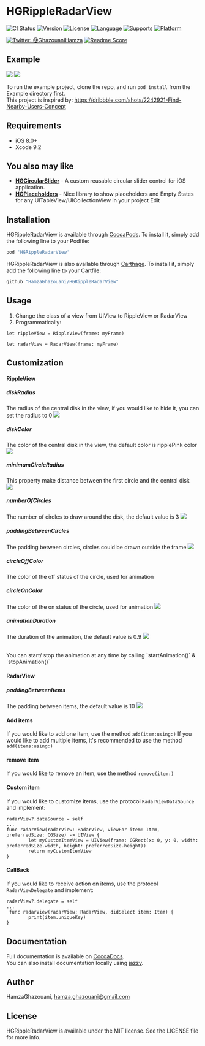 # HGRippleRadarView

[![CI Status](http://img.shields.io/travis/HamzaGhazouani/HGRippleRadarView.svg?style=flat)](https://travis-ci.org/HamzaGhazouani/HGRippleRadarView)
[![Version](https://img.shields.io/cocoapods/v/HGRippleRadarView.svg?style=flat)](http://cocoapods.org/pods/HGRippleRadarView)
[![License](https://img.shields.io/cocoapods/l/HGRippleRadarView.svg?style=flat)](http://cocoapods.org/pods/HGRippleRadarView)
[![Language](https://img.shields.io/badge/language-Swift-orange.svg?style=flat)]()
[![Supports](https://img.shields.io/badge/supports-CocoaPods%20%7C%20Carthage-green.svg?style=flat)]()
[![Platform](https://img.shields.io/cocoapods/p/HGRippleRadarView.svg?style=flat)](http://cocoapods.org/pods/HGRippleRadarView)
<br />

[![Twitter: @GhazouaniHamza](https://img.shields.io/badge/contact-@GhazouaniHamza-blue.svg?style=flat)](https://twitter.com/GhazouaniHamza)
[![Readme Score](http://readme-score-api.herokuapp.com/score.svg?url=https://github.com/hamzaghazouani/hgrippleradarview)](http://clayallsopp.github.io/readme-score?url=https://github.com/hamzaghazouani/hgrippleradarview)
## Example

![](/Screenshots/Radar.gif) ![](/Screenshots/Ripple.gif)

To run the example project, clone the repo, and run `pod install` from the Example directory first.
<br />
This project is inspired by: https://dribbble.com/shots/2242921-Find-Nearby-Users-Concept

## Requirements
- iOS 8.0+
- Xcode 9.2

## You also may like
* **[HGCircularSlider](https://github.com/HamzaGhazouani/HGCircularSlider)** - A custom reusable circular slider control for iOS application.
* **[HGPlaceholders](https://github.com/HamzaGhazouani/HGPlaceholders)** - Nice library to show placeholders and Empty States for any UITableView/UICollectionView in your project Edit


## Installation

HGRippleRadarView is available through [CocoaPods](http://cocoapods.org). To install
it, simply add the following line to your Podfile:

```ruby
pod 'HGRippleRadarView'
```

HGRippleRadarView is also available through [Carthage](https://github.com/Carthage/Carthage). To install
it, simply add the following line to your Cartfile:


``` ruby
github "HamzaGhazouani/HGRippleRadarView"
```

## Usage

1. Change the class of a view from UIView to RippleView or RadarView
2. Programmatically:

```
let rippleView = RippleView(frame: myFrame)

```

```
let radarView = RadarView(frame: myFrame)

```

## Customization 

#### RippleView 

##### diskRadius
The radius of the central disk in the view, if you would like to hide it, you can set the radius to 0
![](/Screenshots/diskRadius.gif)

##### diskColor
The color of the central disk in the view, the default color is ripplePink color
![](/Screenshots/diskColor.gif)

##### minimumCircleRadius
This property make distance between the first circle and the central disk  
![](/Screenshots/minimumCircleRadius.gif)

##### numberOfCircles
The number of circles to draw around the disk, the default value is 3
![](/Screenshots/numberOfCircles.gif)

##### paddingBetweenCircles
The padding between circles, circles could be drawn outside the frame 
![](/Screenshots/paddingBetweenCircles.gif)

##### circleOffColor
The color of the off status of the circle, used for animation
##### circleOnColor
The color of the on status of the circle, used for animation
![](/Screenshots/OffOnColors.gif)

##### animationDuration
The duration of the animation, the default value is 0.9
![](/Screenshots/animationDuration.gif)

<br />
You can start/ stop the animation at any time by calling `startAnimation()` & `stopAnimation()`

#### RadarView 

##### paddingBetweenItems
The padding between items, the default value is 10
![](/Screenshots/paddingBetweenItems.gif)

#### Add items 
If you would like to add one item, use the method `add(item:using:)`
If you would like to add multiple items, it's recommended to use the method `add(items:using:)`

#### remove item 
If you would like to remove an item, use the method `remove(item:)`

#### Custom item 
If you would like to customize items, use the protocol `RadarViewDataSource` and implement: 


```
radarView?.dataSource = self 
...
func radarView(radarView: RadarView, viewFor item: Item, preferredSize: CGSize) -> UIView {
        let myCustomItemView = UIView(frame: CGRect(x: 0, y: 0, width: preferredSize.width, height: preferredSize.height))
        return myCustomItemView
}
```

#### CallBack
If you would like to receive action on items, use the protocol `RadarViewDelegate` and implement: 
```
radarView?.delegate = self 
...
 func radarView(radarView: RadarView, didSelect item: Item) {
        print(item.uniqueKey)
}
```


## Documentation
Full documentation is available on [CocoaDocs](http://cocoadocs.org/docsets/HGRippleRadarView/).<br/>
You can also install documentation locally using [jazzy](https://github.com/realm/jazzy).


## Author

HamzaGhazouani, hamza.ghazouani@gmail.com

## License

HGRippleRadarView is available under the MIT license. See the LICENSE file for more info.
